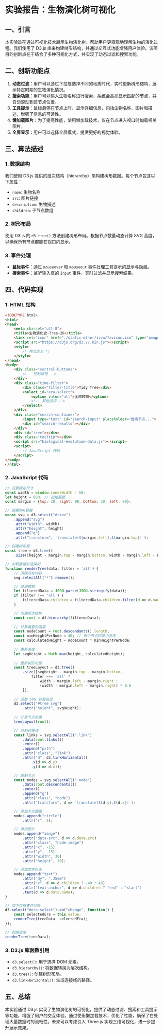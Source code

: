 # 实验报告：生物演化树可视化

## 一、引言

本实验旨在通过可视化技术展示生物演化树，帮助用户更直观地理解生物的演化过程。我们使用了 D3.js 库来构建树形结构，并通过交互式功能增强用户体验。该项目的创新点在于结合了多种可视化方式，并实现了动态过滤和搜索功能。

## 二、创新功能点

1. **动态过滤**：用户可以通过下拉框选择不同的地质时代，实时更新树形结构，展示特定时期的生物演化情况。
2. **搜索功能**：用户可以输入生物名称进行搜索，系统会高亮显示匹配的节点，并自动滚动到该节点位置。
3. **工具提示**：鼠标悬停在节点上时，显示详细信息，包括生物名称、图片和描述，增强了信息的可读性。
4. **懒加载图片**：为了提高性能，使用懒加载技术，仅在节点进入视口时加载相关图片。
5. **全屏显示**：用户可以选择全屏模式，提供更好的视觉体验。

## 三、算法描述

### 1. 数据结构

我们使用 D3.js 提供的层次结构（hierarchy）来构建树形数据。每个节点包含以下属性：
- `name`: 生物名称
- `src`: 图片链接
- `description`: 生物描述
- `children`: 子节点数组

### 2. 树形布局

使用 D3.js 的 `d3.tree()` 方法创建树形布局。根据节点数量动态计算 SVG 高度，以确保所有节点都能在视口内显示。

### 3. 事件处理

- **鼠标事件**：通过 `mouseover` 和 `mouseout` 事件处理工具提示的显示与隐藏。
- **搜索事件**：监听输入框的 `input` 事件，实时过滤并显示搜索结果。

## 四、代码实现

### 1. HTML 结构

```html
<!DOCTYPE html>
<html>
<head>
    <meta charset="utf-8">
    <title>生物演化史-Tree-2D</title>
    <link rel="icon" href="./static-other/icon/favicon.ico" type="image/x-icon">
    <script src="https://d3js.org/d3.v7.min.js"></script>
    <style>
        /* 样式定义 */
    </style>
</head>
<body>
    <div class="control-buttons">
        <!-- 控制按钮 -->
    </div>
    <div class="time-filter">
        <div class="filter-title">Tidy Tree</div>
        <select id="era-select">
            <option value="all">全部时期</option>
            <!-- 其他选项 -->
        </select>
    </div>
    <div class="search-container">
        <input type="text" id="search-input" placeholder="搜索节点...">
        <div id="search-results"></div>
    </div>
    <div id="tree"></div>
    <div class="tooltip"></div>
    <script src="biological-evolution-data.js"></script>
    <script>
        // JavaScript 代码
    </script>
</body>
</html>
```

### 2. JavaScript 代码

```javascript
// 设置画布尺寸
const width = window.innerWidth - 50;
let height = 800; // 初始高度
const margin = {top: 20, right: 90, bottom: 20, left: 90};

// 创建SVG容器
const svg = d3.select("#tree")
    .append("svg")
    .attr("width", width)
    .attr("height", height)
    .append("g")
    .attr("transform", `translate(${margin.left},${margin.top})`);

// 创建树布局
const tree = d3.tree()
    .size([height - margin.top - margin.bottom, width - margin.left - margin.right]);

// 加载数据并渲染树
function renderTree(data, filter = 'all') {
    // 清除现有内容
    svg.selectAll("*").remove();

    // 过滤数据
    let filteredData = JSON.parse(JSON.stringify(data));
    if (filter !== 'all') {
        filteredData.children = filteredData.children.filter(d => d.name === filter);
    }

    // 创建层次结构
    const root = d3.hierarchy(filteredData);
    
    // 计算需要的高度
    const nodeCount = root.descendants().length;
    const minHeightPerNode = 40; // 每个节点的最小高度
    const calculatedHeight = nodeCount * minHeightPerNode;
    
    // 更新高度
    let svgHeight = Math.max(height, calculatedHeight);
    
    // 更新树形布局
    const treeLayout = d3.tree()
        .size([svgHeight - margin.top - margin.bottom, 
            filter === 'all' ? 
                width - margin.left - margin.right : 
                (width - margin.left - margin.right) * 0.6
        ]);
    
    // 调整 SVG 容器高度
    d3.select("#tree svg")
        .attr("height", svgHeight);
    
    // 计算节点位置
    treeLayout(root);

    // 绘制连接线
    const links = svg.selectAll(".link")
        .data(root.links())
        .enter()
        .append("path")
        .attr("class", "link")
        .attr("d", d3.linkHorizontal()
            .x(d => d.y)
            .y(d => d.x));

    // 绘制节点
    const nodes = svg.selectAll(".node")
        .data(root.descendants())
        .enter()
        .append("g")
        .attr("class", "node")
        .attr("transform", d => `translate(${d.y},${d.x})`);

    // 添加节点圆圈
    nodes.append("circle")
        .attr("r", 5);

    // 添加图片
    nodes.append("image")
        .attr("data-src", d => d.data.src)
        .attr("class", "node-image")
        .attr("x", -15)
        .attr("y", -15)
        .attr("width", 30)
        .attr("height", 30);

    // 添加文本标签
    nodes.append("text")
        .attr("dy", ".35em")
        .attr("x", d => d.children ? -40 : 40)
        .attr("text-anchor", d => d.children ? "end" : "start")
        .text(d => d.data.name);
}

// 加下拉框事件监听
d3.select("#era-select").on("change", function() {
    const selectedEra = this.value;
    renderTree(treeData, selectedEra);
});

// 初始渲染
renderTree(treeData);
```

### 3. D3.js 库函数引用

- `d3.select()`: 用于选择 DOM 元素。
- `d3.hierarchy()`: 将数据转换为层次结构。
- `d3.tree()`: 创建树形布局。
- `d3.linkHorizontal()`: 生成连接线的路径。

## 五、总结

本实验通过 D3.js 实现了生物演化树的可视化，提供了动态过滤、搜索和工具提示等功能，增强了用户的交互体验。通过使用懒加载技术，优化了性能，确保了在处理大量数据时的流畅性。未来可以考虑引入 Three.js 实现三维可视化，进一步提升展示效果。
